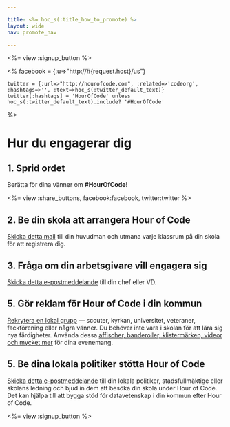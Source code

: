 ```yaml
---

title: <%= hoc_s(:title_how_to_promote) %>
layout: wide
nav: promote_nav

---
```


<%= view :signup_button %>

<%
    facebook = {:u=>"http://#{request.host}/us"}

    twitter = {:url=>"http://hourofcode.com", :related=>'codeorg', :hashtags=>'', :text=>hoc_s(:twitter_default_text)}
    twitter[:hashtags] = 'HourOfCode' unless hoc_s(:twitter_default_text).include? '#HourOfCode'
%>

# Hur du engagerar dig

## 1. Sprid ordet

Berätta för dina vänner om **#HourOfCode**!

<%= view :share_buttons, facebook:facebook, twitter:twitter %>

## 2. Be din skola att arrangera Hour of Code

[Skicka detta mail](<%= resolve_url('/promote/resources#sample-emails') %>) till din huvudman och utmana varje klassrum på din skola för att registrera dig.

## 3. Fråga om din arbetsgivare vill engagera sig

[Skicka detta e-postmeddelande](<%= resolve_url('/promote/resources#sample-emails') %>) till din chef eller VD.

## 5. Gör reklam för Hour of Code i din kommun

[Rekrytera en lokal grupp](<%= resolve_url('/promote/resources#sample-emails') %>) — scouter, kyrkan, universitet, veteraner, fackförening eller några vänner. Du behöver inte vara i skolan för att lära sig nya färdigheter. Använda dessa [affischer, banderoller, klistermärken, videor och mycket mer](<%= resolve_url('/promote/resources') %>) för dina evenemang.

## 5. Be dina lokala politiker stötta Hour of Code

[Skicka detta e-postmeddelande](<%= resolve_url('/promote/resources#sample-emails') %>) till din lokala politiker, stadsfullmäktige eller skolans ledning och bjud in dem att besöka din skola under Hour of Code. Det kan hjälpa till att bygga stöd för datavetenskap i din kommun efter Hour of Code.

<%= view :signup_button %>